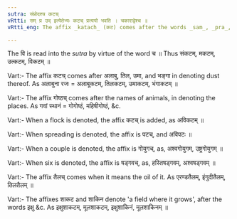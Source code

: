 ```yaml
---
sutra: संप्रोदश्च कटच्
vRtti: सम् प्र उद् इत्येतेभ्यः कटच् प्रत्ययो भवति । चकाराद्वेश्च ॥
vRtti_eng: The affix _katach_ (कट) comes after the words _sam_, _pra_, _ud_, (and _vi_).

---
```

The वि is read into the _sutra_ by virtue of the word च ॥ Thus संकटम्, मकटम्, उत्कटम्, विकटम् ॥

Vart:- The affix कटच् comes after अलाबु, तिल, उमा, and भङ्गा in denoting dust thereof. As अलाबुना रजः = अलाबूकटम्, तिलकटम्, उमाकटम्, भंगाकटम् ॥

Vart:- The affix गोष्ठच् comes after the names of animals, in denoting the places. As गवां स्थानं = गोगोष्ठं, महिषीगोष्ठं, &c.

Vart:- When a flock is denoted, the affix कटच् is added, as अविकटम् ॥

Vart:- When spreading is denoted, the affix is पटच्, and अविपटः ॥

Vart:- When a couple is denoted, the affix is गोयुगच्, as, अश्वगोयुगम्, उष्ट्रगोयुगम् ॥

Vart:- When six is denoted, the affix is षड्गवच्, as, हस्तिषड्गवम्, अश्वषड्गवम् ॥

Vart:- The affix तैलच् comes when it means the oil of it. As एरण्डतैलम्, इंगुदीतैलम्, तिलतैलम् ॥

Vart:- The affixes शाकट and शाकिन denote 'a field where it grows', after the words इक्षु &c. As इक्षुशाकटम्, मूलशाकटम्, इक्षुशाकिनं, मूलशाकिनम् ॥